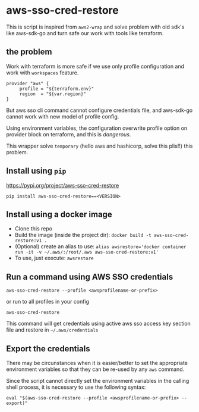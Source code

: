 <!-- [![Quality Gate Status](https://sonarcloud.io/api/project_badges/measure?project=linaro-its_aws2-wrap&metric=alert_status)](https://sonarcloud.io/dashboard?id=linaro-its_aws2-wrap) -->

# aws-sso-cred-restore
This is script is inspired from `aws2-wrap` and solve problem with old sdk's  like aws-sdk-go and turn safe our
work with tools like terraform.

## the problem

Work with terraform is more safe if we use only profile configuration and  work with `workspaces` feature.

```hcl
provider "aws" {
	 profile = "${terraform.env}"
	 region  = "${var.region}"
}
```

But aws sso cli command cannot configure credentials file, and aws-sdk-go cannot work with new model of profile config.

Using environment variables, the configuration overwrite profile option on provider block on terraform, and this is *dangerous*.

This wrapper solve `temporary` (hello aws and hashicorp, solve this plis!!) this problem.


## Install using `pip`

https://pypi.org/project/aws-sso-cred-restore

`pip install aws-sso-cred-restore==<VERSION>`

## Install using a docker image

* Clone this repo
* Build the image (inside the project dir): `docker build -t aws-sso-cred-restore:v1 . `
* (Optional) create an alias to use: `alias awsrestore='docker container run -it -v ~/.aws/:/root/.aws aws-sso-cred-restore:v1'`
* To use, just execute: `awsrestore`

## Run a command using AWS SSO credentials

`aws-sso-cred-restore --profile <awsprofilename-or-prefix>`

or run to all profiles in your config

`aws-sso-cred-restore`

This command will get credentials using active aws sso access key section file
and restore in `~/.aws/credentials`


## Export the credentials

There may be circunstances when it is easier/better to set the appropriate environment variables so that they can be re-used by any `aws` command.

Since the script cannot directly set the environment variables in the calling shell process, it is necessary to use the following syntax:

`eval "$(aws-sso-cred-restore --profile <awsprofilename-or-prefix> --export)"`

